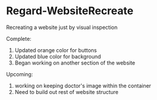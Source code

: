 # Regard-WebsiteRecreate
Recreating a website just by visual inspection

Complete:
1. Updated orange color for buttons
2. Updated blue color for background
3. Began working on another section of the website

Upcoming:
1. working on keeping doctor's image within the container
2. Need to build out rest of website structure
